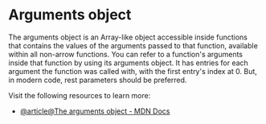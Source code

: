 # Arguments object

The arguments object is an Array-like object accessible inside functions that contains the values of the arguments passed to that function, available within all non-arrow functions. You can refer to a function's arguments inside that function by using its arguments object. It has entries for each argument the function was called with, with the first entry's index at 0. But, in modern code, rest parameters should be preferred.

Visit the following resources to learn more:

- [@article@The arguments object - MDN Docs](https://developer.mozilla.org/en-US/docs/Web/JavaScript/Reference/Functions/arguments)
